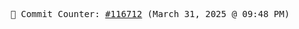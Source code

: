 <p align="center">
    <samp>
        📮 Commit Counter: <a href="https://github.com/Javascript-void0/Javascript-void0/commits/main">#116712</a> (March 31, 2025 @ 09:48 PM)
    </samp>
</p>